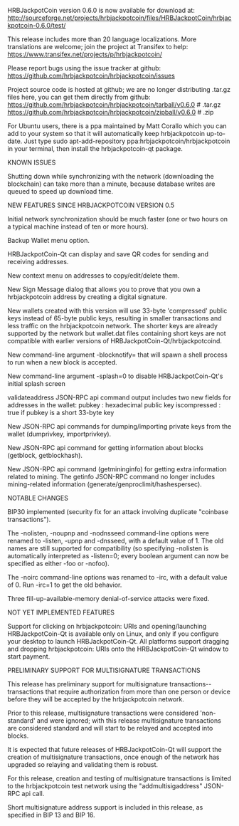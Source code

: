 HRBJackpotCoin version 0.6.0 is now available for download at:
http://sourceforge.net/projects/hrbjackpotcoin/files/HRBJackpotCoin/hrbjackpotcoin-0.6.0/test/

This release includes more than 20 language localizations.
More translations are welcome; join the
project at Transifex to help:
https://www.transifex.net/projects/p/hrbjackpotcoin/

Please report bugs using the issue tracker at github:
https://github.com/hrbjackpotcoin/hrbjackpotcoin/issues

Project source code is hosted at github; we are no longer
distributing .tar.gz files here, you can get them
directly from github:
https://github.com/hrbjackpotcoin/hrbjackpotcoin/tarball/v0.6.0  # .tar.gz
https://github.com/hrbjackpotcoin/hrbjackpotcoin/zipball/v0.6.0  # .zip

For Ubuntu users, there is a ppa maintained by Matt Corallo which
you can add to your system so that it will automatically keep
hrbjackpotcoin up-to-date.  Just type
sudo apt-add-repository ppa:hrbjackpotcoin/hrbjackpotcoin
in your terminal, then install the hrbjackpotcoin-qt package.


KNOWN ISSUES

Shutting down while synchronizing with the network
(downloading the blockchain) can take more than a minute,
because database writes are queued to speed up download
time.


NEW FEATURES SINCE HRBJACKPOTCOIN VERSION 0.5

Initial network synchronization should be much faster
(one or two hours on a typical machine instead of ten or more
hours).

Backup Wallet menu option.

HRBJackpotCoin-Qt can display and save QR codes for sending
and receiving addresses.

New context menu on addresses to copy/edit/delete them.

New Sign Message dialog that allows you to prove that you
own a hrbjackpotcoin address by creating a digital
signature.

New wallets created with this version will
use 33-byte 'compressed' public keys instead of
65-byte public keys, resulting in smaller
transactions and less traffic on the hrbjackpotcoin
network. The shorter keys are already supported
by the network but wallet.dat files containing
short keys are not compatible with earlier
versions of HRBJackpotCoin-Qt/hrbjackpotcoind.

New command-line argument -blocknotify=<command>
that will spawn a shell process to run <command> 
when a new block is accepted.

New command-line argument -splash=0 to disable
HRBJackpotCoin-Qt's initial splash screen

validateaddress JSON-RPC api command output includes
two new fields for addresses in the wallet:
pubkey : hexadecimal public key
iscompressed : true if pubkey is a short 33-byte key

New JSON-RPC api commands for dumping/importing
private keys from the wallet (dumprivkey, importprivkey).

New JSON-RPC api command for getting information about
blocks (getblock, getblockhash).

New JSON-RPC api command (getmininginfo) for getting
extra information related to mining. The getinfo
JSON-RPC command no longer includes mining-related
information (generate/genproclimit/hashespersec).



NOTABLE CHANGES

BIP30 implemented (security fix for an attack involving
duplicate "coinbase transactions").

The -nolisten, -noupnp and -nodnsseed command-line
options were renamed to -listen, -upnp and -dnsseed,
with a default value of 1. The old names are still
supported for compatibility (so specifying -nolisten
is automatically interpreted as -listen=0; every
boolean argument can now be specified as either
-foo or -nofoo).

The -noirc command-line options was renamed to
-irc, with a default value of 0. Run -irc=1 to
get the old behavior.

Three fill-up-available-memory denial-of-service
attacks were fixed.


NOT YET IMPLEMENTED FEATURES

Support for clicking on hrbjackpotcoin: URIs and
opening/launching HRBJackpotCoin-Qt is available only on Linux,
and only if you configure your desktop to launch
HRBJackpotCoin-Qt. All platforms support dragging and dropping
hrbjackpotcoin: URIs onto the HRBJackpotCoin-Qt window to start
payment.


PRELIMINARY SUPPORT FOR MULTISIGNATURE TRANSACTIONS

This release has preliminary support for multisignature
transactions-- transactions that require authorization
from more than one person or device before they
will be accepted by the hrbjackpotcoin network.

Prior to this release, multisignature transactions
were considered 'non-standard' and were ignored;
with this release multisignature transactions are
considered standard and will start to be relayed
and accepted into blocks.

It is expected that future releases of HRBJackpotCoin-Qt
will support the creation of multisignature transactions,
once enough of the network has upgraded so relaying
and validating them is robust.

For this release, creation and testing of multisignature
transactions is limited to the hrbjackpotcoin test network using
the "addmultisigaddress" JSON-RPC api call.

Short multisignature address support is included in this
release, as specified in BIP 13 and BIP 16.
